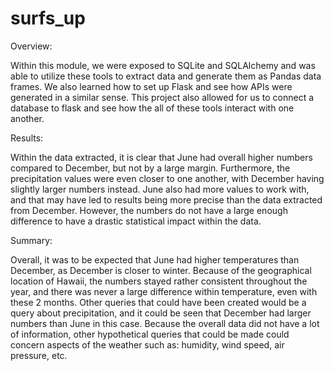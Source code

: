# surfs_up


Overview:

Within this module, we were exposed to SQLite and SQLAlchemy and was able to utilize these tools to extract data and generate them as Pandas data frames. We also learned how to set up Flask and see how APIs were generated in a similar sense. This project also allowed for us to connect a database to flask and see how the all of these tools interact with one another. 


Results:

Within the data extracted, it is clear that June had overall higher numbers compared to December, but not by a large margin. Furthermore, the precipitation values were even closer to one another, with December having slightly larger numbers instead. June also had more values to work with, and that may have led to results being more precise than the data extracted from December. However, the numbers do not have a large enough difference to have a drastic statistical impact within the data.


Summary:

Overall, it was to be expected that June had higher temperatures than December, as December is closer to winter. Because of the geographical location of Hawaii, the numbers stayed rather consistent throughout the year, and there was never a large difference within temperature, even with these 2 months. Other queries that could have been created would be a query about precipitation, and it could be seen that December had larger numbers than June in this case. Because the overall data did not have a lot of information, other hypothetical queries that could be made could concern aspects of the weather such as: humidity, wind speed, air pressure, etc. 
